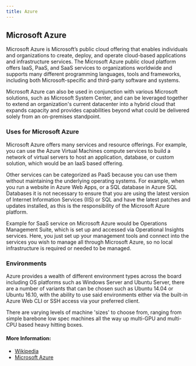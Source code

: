```yaml
---
title: Azure
---
```

## Microsoft Azure

Microsoft Azure is Microsoft’s public cloud offering that enables individuals and organizations to create, deploy, and operate cloud-based applications and infrastructure services. The Microsoft Azure public cloud platform offers IaaS, PaaS, and SaaS services to organizations worldwide and supports many different programming languages, tools and frameworks, including both Microsoft-specific and third-party software and systems.

Microsoft Azure can also be used in conjunction with various Microsoft solutions, such as Microsoft System Center, and can be leveraged together to extend an organization's current datacenter into a hybrid cloud that expands capacity and provides capabilities beyond what could be delivered solely from an on-premises standpoint.

### Uses for Microsoft Azure

Microsoft Azure offers many services and resource offerings.
For example, you can use the Azure Virtual Machines compute services to build a network of virtual servers to host an application, database, or custom solution, which would be an IaaS based offering.

Other services can be categorized as PaaS because you can use them without maintaining the underlying operating systems.
For example, when you run a website in Azure Web Apps, or a SQL database in Azure SQL Databases it is not necessary to ensure that you are using the latest version of Internet Information Services (IIS) or SQL and have the latest patches and updates installed, as this is the responsibility of the Microsoft Azure platform.

Example for SaaS service on Microsoft Azure would be Operations Management Suite, which is set up and accessed via Operational Insights services. Here, you just set up your management tools and connect into the services you wish to manage all through Microsoft Azure, so no local infrastructure is required or needed to be managed. 

### Environments

Azure provides a wealth of different environment types across the board including OS platforms such as Windows Server and Ubuntu Server, there are a number of variants that can be chosen such as Ubuntu 14.04 or Ubuntu 16.10, with the ability to use said environments either via the built-in Azure Web CLI or SSH access via your preferred client.

There are varying levels of machine 'sizes' to choose from, ranging from simple barebone low spec machines all the way up multi-GPU and multi-CPU based heavy hitting boxes.

#### More Information:
* <a href='https://en.wikipedia.org/wiki/Microsoft_Azure' target='_blank' rel='nofollow'>Wikipedia</a>
* <a href='https://azure.microsoft.com/en-us/' target='_blank' rel='nofollow'>Microsoft Azure</a>